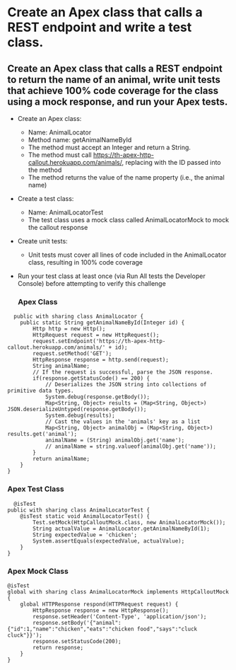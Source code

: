 # Create an Apex class that calls a REST endpoint and write a test class.

## Create an Apex class that calls a REST endpoint to return the name of an animal, write unit tests that achieve 100% code coverage for the class using a mock response, and run your Apex tests.

* Create an Apex class:
  * Name: AnimalLocator
  * Method name: getAnimalNameById
  * The method must accept an Integer and return a String.
  * The method must call https://th-apex-http-callout.herokuapp.com/animals/<id>, replacing <id> with the ID passed into the method 
  * The method returns the value of the name property (i.e., the animal name)
* Create a test class:
  * Name: AnimalLocatorTest
  * The test class uses a mock class called AnimalLocatorMock to mock the callout response
* Create unit tests:
  * Unit tests must cover all lines of code included in the AnimalLocator class, resulting in 100% code coverage
* Run your test class at least once (via Run All tests the Developer Console) before attempting to verify this challenge
  
  ### Apex Class

```
  public with sharing class AnimalLocator {
    public static String getAnimalNameById(Integer id) {
        Http http = new Http();
        HttpRequest request = new HttpRequest();
        request.setEndpoint('https://th-apex-http-callout.herokuapp.com/animals/' + id);
        request.setMethod('GET');
        HttpResponse response = http.send(request);
        String animalName;
        // If the request is successful, parse the JSON response.
        if(response.getStatusCode() == 200) {
            // Deserializes the JSON string into collections of primitive data types.
            System.debug(response.getBody());
            Map<String, Object> results = (Map<String, Object>) JSON.deserializeUntyped(response.getBody());
            System.debug(results);
            // Cast the values in the 'animals' key as a list
            Map<String, Object> animalObj = (Map<String, Object>) results.get('animal');
            animalName = (String) animalObj.get('name');
            // animalName = string.valueof(animalObj.get('name'));
        }
        return animalName;
    }
}  
```
  
  ### Apex Test Class

```
  @isTest
public with sharing class AnimalLocatorTest {
    @isTest static void AnimalLocatorTest() {
        Test.setMock(HttpCalloutMock.class, new AnimalLocatorMock());
        String actualValue = AnimalLocator.getAnimalNameById(1);
        String expectedValue = 'chicken';
        System.assertEquals(expectedValue, actualValue);
    }
}
```
  
  ### Apex Mock Class

```
@isTest
global with sharing class AnimalLocatorMock implements HttpCalloutMock {
    global HTTPResponse respond(HTTPRequest request) {
        HttpResponse response = new HttpResponse();
        response.setHeader('Content-Type', 'application/json');
        response.setBody('{"animal":{"id":1,"name":"chicken","eats":"chicken food","says":"cluck cluck"}}');
        response.setStatusCode(200);
        return response; 
    }
}
```
